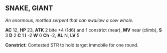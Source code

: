 ## SNAKE, GIANT

_An enormous, mottled serpent that can swallow a cow whole._

**AC** 12, **HP** 23, **ATK** 2 bite +4 (1d6) and 1 constrict (near), **MV** near (climb), **S** 3 **D** 2 **C** 1 **I** -2 **W** 0 **Ch** -2, **AL** N, **LV** 5

**Constrict:** Contested STR to hold target immobile for one round.

